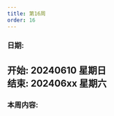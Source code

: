 ```yaml
---
title: 第16周
order: 16
---
```


### 日期:  
**开始: 20240610 星期日**  
**结束: 202406xx 星期六**  
---

### 本周内容:  